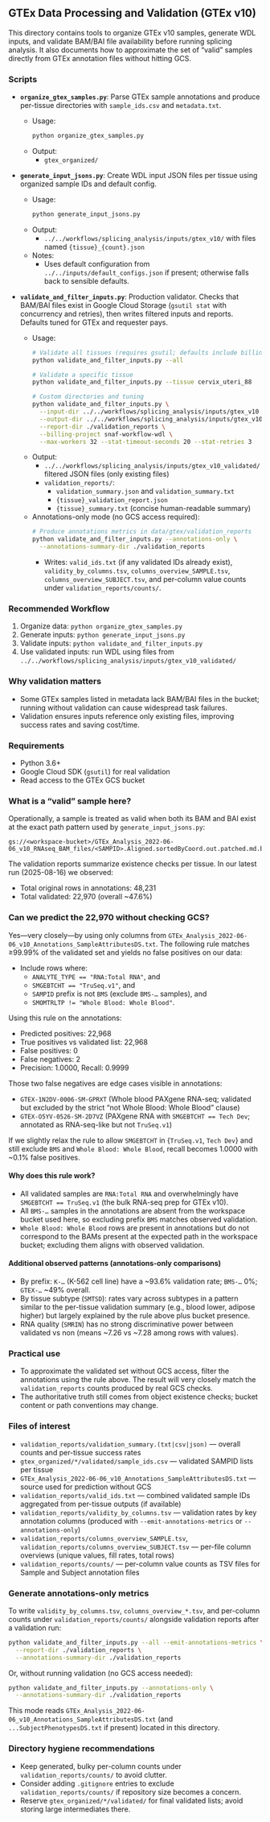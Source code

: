 ## GTEx Data Processing and Validation (GTEx v10)

This directory contains tools to organize GTEx v10 samples, generate WDL inputs, and validate BAM/BAI file availability before running splicing analysis. It also documents how to approximate the set of “valid” samples directly from GTEx annotation files without hitting GCS.

### Scripts

- **`organize_gtex_samples.py`**: Parse GTEx sample annotations and produce per-tissue directories with `sample_ids.csv` and `metadata.txt`.
  - Usage:
    ```bash
    python organize_gtex_samples.py
    ```
  - Output:
    - `gtex_organized/`

- **`generate_input_jsons.py`**: Create WDL input JSON files per tissue using organized sample IDs and default config.
  - Usage:
    ```bash
    python generate_input_jsons.py
    ```
  - Output:
    - `../../workflows/splicing_analysis/inputs/gtex_v10/` with files named `{tissue}_{count}.json`
  - Notes:
    - Uses default configuration from `../../inputs/default_configs.json` if present; otherwise falls back to sensible defaults.

- **`validate_and_filter_inputs.py`**: Production validator. Checks that BAM/BAI files exist in Google Cloud Storage (`gsutil stat` with concurrency and retries), then writes filtered inputs and reports. Defaults tuned for GTEx and requester pays.
  - Usage:
    ```bash
    # Validate all tissues (requires gsutil; defaults include billing project snaf-workflow-wdl)
    python validate_and_filter_inputs.py --all

    # Validate a specific tissue
    python validate_and_filter_inputs.py --tissue cervix_uteri_88

    # Custom directories and tuning
    python validate_and_filter_inputs.py \
      --input-dir ../../workflows/splicing_analysis/inputs/gtex_v10 \
      --output-dir ../../workflows/splicing_analysis/inputs/gtex_v10_validated \
      --report-dir ./validation_reports \
      --billing-project snaf-workflow-wdl \
      --max-workers 32 --stat-timeout-seconds 20 --stat-retries 3
    ```
  - Output:
    - `../../workflows/splicing_analysis/inputs/gtex_v10_validated/` filtered JSON files (only existing files)
    - `validation_reports/`:
      - `validation_summary.json` and `validation_summary.txt`
      - `{tissue}_validation_report.json`
      - `{tissue}_summary.txt` (concise human-readable summary)
  - Annotations-only mode (no GCS access required):
    ```bash
    # Produce annotations metrics in data/gtex/validation_reports
    python validate_and_filter_inputs.py --annotations-only \
      --annotations-summary-dir ./validation_reports
    ```
    - Writes: `valid_ids.txt` (if any validated IDs already exist), `validity_by_columns.tsv`, `columns_overview_SAMPLE.tsv`, `columns_overview_SUBJECT.tsv`, and per-column value counts under `validation_reports/counts/`.

### Recommended Workflow

1. Organize data: `python organize_gtex_samples.py`
2. Generate inputs: `python generate_input_jsons.py`
3. Validate inputs: `python validate_and_filter_inputs.py`
4. Use validated inputs: run WDL using files from `../../workflows/splicing_analysis/inputs/gtex_v10_validated/`

### Why validation matters

- Some GTEx samples listed in metadata lack BAM/BAI files in the bucket; running without validation can cause widespread task failures.
- Validation ensures inputs reference only existing files, improving success rates and saving cost/time.

### Requirements

- Python 3.6+
- Google Cloud SDK (`gsutil`) for real validation
- Read access to the GTEx GCS bucket

### What is a “valid” sample here?

Operationally, a sample is treated as valid when both its BAM and BAI exist at the exact path pattern used by `generate_input_jsons.py`:

```
gs://<workspace-bucket>/GTEx_Analysis_2022-06-06_v10_RNAseq_BAM_files/<SAMPID>.Aligned.sortedByCoord.out.patched.md.bam(.bai)
```

The validation reports summarize existence checks per tissue. In our latest run (2025-08-16) we observed:

- Total original rows in annotations: 48,231
- Total validated: 22,970 (overall ~47.6%)

### Can we predict the 22,970 without checking GCS?

Yes—very closely—by using only columns from `GTEx_Analysis_2022-06-06_v10_Annotations_SampleAttributesDS.txt`. The following rule matches ≥99.99% of the validated set and yields no false positives on our data:

- Include rows where:
  - `ANALYTE_TYPE == "RNA:Total RNA"`, and
  - `SMGEBTCHT == "TruSeq.v1"`, and
  - `SAMPID` prefix is not `BMS` (exclude `BMS-…` samples), and
  - `SMOMTRLTP != "Whole Blood: Whole Blood"`.

Using this rule on the annotations:

- Predicted positives: 22,968
- True positives vs validated list: 22,968
- False positives: 0
- False negatives: 2
- Precision: 1.0000, Recall: 0.9999

Those two false negatives are edge cases visible in annotations:

- `GTEX-1N2DV-0006-SM-GPRXT` (Whole blood PAXgene RNA-seq; validated but excluded by the strict “not Whole Blood: Whole Blood” clause)
- `GTEX-O5YV-0526-SM-2D7VZ` (PAXgene RNA with `SMGEBTCHT == Tech Dev`; annotated as RNA-seq-like but not `TruSeq.v1`)

If we slightly relax the rule to allow `SMGEBTCHT` in {`TruSeq.v1`, `Tech Dev`} and still exclude `BMS` and `Whole Blood: Whole Blood`, recall becomes 1.0000 with ~0.1% false positives.

#### Why does this rule work?

- All validated samples are `RNA:Total RNA` and overwhelmingly have `SMGEBTCHT == TruSeq.v1` (the bulk RNA-seq prep for GTEx v10).
- All `BMS-…` samples in the annotations are absent from the workspace bucket used here, so excluding prefix `BMS` matches observed validation.
- `Whole Blood: Whole Blood` rows are present in annotations but do not correspond to the BAMs present at the expected path in the workspace bucket; excluding them aligns with observed validation.

#### Additional observed patterns (annotations-only comparisons)

- By prefix: `K-…` (K-562 cell line) have a ~93.6% validation rate; `BMS-…` 0%; `GTEX-…` ~49% overall.
- By tissue subtype (`SMTSD`): rates vary across subtypes in a pattern similar to the per-tissue validation summary (e.g., blood lower, adipose higher) but largely explained by the rule above plus bucket presence.
- RNA quality (`SMRIN`) has no strong discriminative power between validated vs non (means ~7.26 vs ~7.28 among rows with values).

### Practical use

- To approximate the validated set without GCS access, filter the annotations using the rule above. The result will very closely match the `validation_reports` counts produced by real GCS checks.
- The authoritative truth still comes from object existence checks; bucket content or path conventions may change.

### Files of interest

- `validation_reports/validation_summary.(txt|csv|json)` — overall counts and per-tissue success rates
- `gtex_organized/*/validated/sample_ids.csv` — validated SAMPID lists per tissue
- `GTEx_Analysis_2022-06-06_v10_Annotations_SampleAttributesDS.txt` — source used for prediction without GCS
- `validation_reports/valid_ids.txt` — combined validated sample IDs aggregated from per-tissue outputs (if available)
- `validation_reports/validity_by_columns.tsv` — validation rates by key annotation columns (produced with `--emit-annotations-metrics` or `--annotations-only`)
- `validation_reports/columns_overview_SAMPLE.tsv`, `validation_reports/columns_overview_SUBJECT.tsv` — per-file column overviews (unique values, fill rates, total rows)
- `validation_reports/counts/` — per-column value counts as TSV files for Sample and Subject annotation files

### Generate annotations-only metrics

To write `validity_by_columns.tsv`, `columns_overview_*.tsv`, and per-column counts under `validation_reports/counts/` alongside validation reports after a validation run:

```bash
python validate_and_filter_inputs.py --all --emit-annotations-metrics \
  --report-dir ./validation_reports \
  --annotations-summary-dir ./validation_reports
```

Or, without running validation (no GCS access needed):

```bash
python validate_and_filter_inputs.py --annotations-only \
  --annotations-summary-dir ./validation_reports
```

This mode reads `GTEx_Analysis_2022-06-06_v10_Annotations_SampleAttributesDS.txt` (and `...SubjectPhenotypesDS.txt` if present) located in this directory.

### Directory hygiene recommendations

- Keep generated, bulky per-column counts under `validation_reports/counts/` to avoid clutter.
- Consider adding `.gitignore` entries to exclude `validation_reports/counts/` if repository size becomes a concern.
- Reserve `gtex_organized/*/validated/` for final validated lists; avoid storing large intermediates there.
